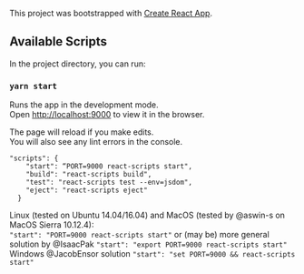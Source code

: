 This project was bootstrapped with [Create React App](https://github.com/facebook/create-react-app).

## Available Scripts

In the project directory, you can run:

### `yarn start`

Runs the app in the development mode.<br />
Open [http://localhost:9000](http://localhost:9000) to view it in the browser.

The page will reload if you make edits.<br />
You will also see any lint errors in the console.

```
"scripts": {
    "start": “PORT=9000 react-scripts start",
    "build": "react-scripts build",
    "test": "react-scripts test --env=jsdom",
    "eject": "react-scripts eject"
  }
 ```

Linux (tested on Ubuntu 14.04/16.04) and MacOS (tested by @aswin-s on MacOS Sierra 10.12.4):<br />
    ```
    "start": "PORT=9000 react-scripts start"
    ```
or (may be) more general solution by @IsaacPak
    ```
    "start": "export PORT=9000 react-scripts start"
    ```
Windows @JacobEnsor solution
    ```
    "start": "set PORT=9000 && react-scripts start"
    ```
